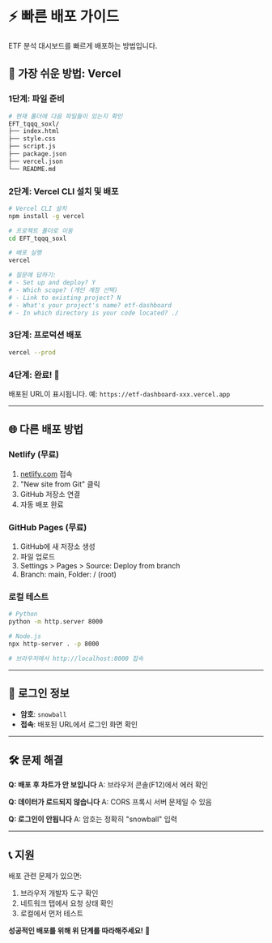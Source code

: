 # ⚡ 빠른 배포 가이드

ETF 분석 대시보드를 빠르게 배포하는 방법입니다.

## 🚀 가장 쉬운 방법: Vercel

### 1단계: 파일 준비
```bash
# 현재 폴더에 다음 파일들이 있는지 확인
EFT_tqqq_soxl/
├── index.html
├── style.css
├── script.js
├── package.json
├── vercel.json
└── README.md
```

### 2단계: Vercel CLI 설치 및 배포
```bash
# Vercel CLI 설치
npm install -g vercel

# 프로젝트 폴더로 이동
cd EFT_tqqq_soxl

# 배포 실행
vercel

# 질문에 답하기:
# - Set up and deploy? Y
# - Which scope? (개인 계정 선택)
# - Link to existing project? N
# - What's your project's name? etf-dashboard
# - In which directory is your code located? ./
```

### 3단계: 프로덕션 배포
```bash
vercel --prod
```

### 4단계: 완료! 🎉
배포된 URL이 표시됩니다. 예: `https://etf-dashboard-xxx.vercel.app`

---

## 🌐 다른 배포 방법

### Netlify (무료)
1. [netlify.com](https://netlify.com) 접속
2. "New site from Git" 클릭
3. GitHub 저장소 연결
4. 자동 배포 완료

### GitHub Pages (무료)
1. GitHub에 새 저장소 생성
2. 파일 업로드
3. Settings > Pages > Source: Deploy from branch
4. Branch: main, Folder: / (root)

### 로컬 테스트
```bash
# Python
python -m http.server 8000

# Node.js
npx http-server . -p 8000

# 브라우저에서 http://localhost:8000 접속
```

---

## 🔑 로그인 정보

- **암호**: `snowball`
- **접속**: 배포된 URL에서 로그인 화면 확인

---

## 🛠️ 문제 해결

**Q: 배포 후 차트가 안 보입니다**
A: 브라우저 콘솔(F12)에서 에러 확인

**Q: 데이터가 로드되지 않습니다**
A: CORS 프록시 서버 문제일 수 있음

**Q: 로그인이 안됩니다**
A: 암호는 정확히 "snowball" 입력

---

## 📞 지원

배포 관련 문제가 있으면:
1. 브라우저 개발자 도구 확인
2. 네트워크 탭에서 요청 상태 확인
3. 로컬에서 먼저 테스트

**성공적인 배포를 위해 위 단계를 따라해주세요!** 🚀

